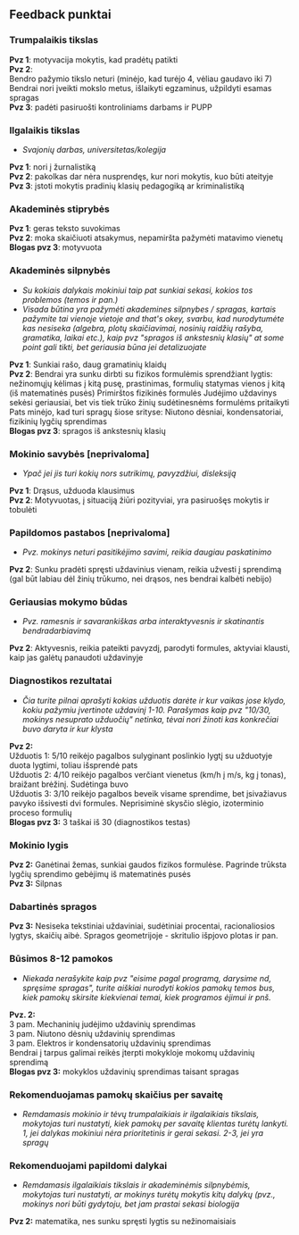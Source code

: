 ## Feedback punktai
### Trumpalaikis tikslas 
**Pvz 1**: motyvacija mokytis, kad pradėtų patikti  
**Pvz 2**:  
Bendro pažymio tikslo neturi (minėjo, kad turėjo 4, vėliau gaudavo iki 7)  
Bendrai nori įveikti mokslo metus, išlaikyti egzaminus, užpildyti esamas spragas  
**Pvz 3**: padėti pasiruošti kontroliniams darbams ir PUPP
### Ilgalaikis tikslas
* *Svajonių darbas, universitetas/kolegija*
  
**Pvz 1**: nori į žurnalistiką  
**Pvz 2**: pakolkas dar nėra nusprendęs, kur nori mokytis, kuo būti ateityje  
**Pvz 3**: įstoti mokytis pradinių klasių pedagogiką ar kriminalistiką
### Akademinės stiprybės
**Pvz 1**: geras teksto suvokimas  
**Pvz 2**: moka skaičiuoti atsakymus, nepamiršta pažymėti matavimo vienetų  
**Blogas pvz 3**: motyvuota
### Akademinės silpnybės
* *Su kokiais dalykais mokiniui taip pat sunkiai sekasi, kokios tos problemos (temos ir pan.)*
* *Visada būtina yra pažymėti akademines silpnybes / spragas, kartais pažymite tai vienoje vietoje and that's okey, svarbu, kad nurodytumėte kas nesiseka (algebra, plotų skaičiavimai, nosinių raidžių rašyba, gramatika, laikai etc.), kaip pvz "spragos iš ankstesnių klasių" at some point gali tikti, bet geriausia būna jei detalizuojate*   
   
**Pvz 1**: Sunkiai rašo, daug gramatinių klaidų  
**Pvz 2**: Bendrai yra sunku dirbti su fizikos formulėmis sprendžiant lygtis: nežinomųjų kėlimas į kitą pusę, prastinimas, formulių statymas vienos į kitą (iš matematinės pusės)
Primirštos fizikinės formulės
Judėjimo uždavinys sekėsi geriausiai, bet vis tiek trūko žinių sudėtinesnėms formulėms pritaikyti
Pats minėjo, kad turi spragų šiose srityse: Niutono dėsniai, kondensatoriai, fizikinių lygčių sprendimas  
**Blogas pvz 3**: spragos iš ankstesnių klasių
### Mokinio savybės [neprivaloma]
* *Ypač jei jis turi kokių nors sutrikimų, pavyzdžiui, disleksiją*
  
**Pvz 1**: Drąsus, užduoda klausimus  
**Pvz 2**: Motyvuotas, į situaciją žiūri pozityviai, yra pasiruošęs mokytis ir tobulėti
### Papildomos pastabos [neprivaloma]
* *Pvz. mokinys neturi pasitikėjimo savimi, reikia daugiau paskatinimo*
  
**Pvz 2**: Sunku pradėti spręsti uždavinius vienam, reikia užvesti į sprendimą (gal būt labiau dėl žinių trūkumo, nei drąsos, nes bendrai kalbėti nebijo)
### Geriausias mokymo būdas
* *Pvz. ramesnis ir savarankiškas arba interaktyvesnis ir skatinantis bendradarbiavimą*
   
**Pvz 2**: Aktyvesnis, reikia pateikti pavyzdį, parodyti formules, aktyviai klausti, kaip jas galėtų panaudoti uždavinyje
### Diagnostikos rezultatai
* *Čia turite pilnai aprašyti kokias užduotis darėte ir kur vaikas jose klydo, kokiu pažymiu įvertinote uždavinį 1-10. Parašymas kaip pvz "10/30, mokinys nesuprato užduočių" netinka, tėvai nori žinoti kas konkrečiai buvo daryta ir kur klysta*  

**Pvz 2:**  
Užduotis 1: 5/10 reikėjo pagalbos sulyginant poslinkio lygtį su užduotyje duota lygtimi, toliau išsprendė pats  
Užduotis 2: 4/10 reikėjo pagalbos verčiant vienetus (km/h į m/s, kg į tonas), braižant brėžinį. Sudėtinga buvo  
Užduotis 3: 3/10 reikėjo pagalbos beveik visame sprendime, bet įsivažiavus pavyko išsivesti dvi formules. Neprisiminė skysčio slėgio, izoterminio proceso formulių  
**Blogas pvz 3:** 3 taškai iš 30 (diagnostikos testas)
### Mokinio lygis
**Pvz 2:** Ganėtinai žemas, sunkiai gaudos fizikos formulėse. Pagrinde trūksta lygčių sprendimo gebėjimų iš matematinės pusės  
**Pvz 3:** Silpnas
### Dabartinės spragos
**Pvz 3:** Nesiseka tekstiniai uždaviniai, sudėtiniai procentai, racionaliosios lygtys, skaičių aibė. Spragos geometrijoje - skritulio išpjovo plotas ir pan.
### Būsimos 8-12 pamokos
* *Niekada nerašykite kaip pvz "eisime pagal programą, darysime nd, spręsime spragas", turite aiškiai nurodyti kokios pamokų temos bus, kiek pamokų skirsite kiekvienai temai, kiek programos ėjimui ir pnš.*
  
**Pvz. 2:**  
3 pam. Mechaninių judėjimo uždavinių sprendimas  
3 pam. Niutono dėsnių uždavinių sprendimas  
3 pam. Elektros ir kondensatorių uždavinių sprendimas  
Bendrai į tarpus galimai reikės įterpti mokykloje mokomų uždavinių sprendimą  
**Blogas pvz 3:** mokyklos uždavinių sprendimas taisant spragas
### Rekomenduojamas pamokų skaičius per savaitę
* *Remdamasis mokinio ir tėvų trumpalaikiais ir ilgalaikiais tikslais, mokytojas turi nustatyti, kiek pamokų per savaitę klientas turėtų lankyti. 1, jei dalykas mokiniui nėra prioritetinis ir gerai sekasi. 2-3, jei yra spragų*
### Rekomenduojami papildomi dalykai
* *Remdamasis ilgalaikiais tikslais ir akademinėmis silpnybėmis, mokytojas turi nustatyti, ar mokinys turėtų mokytis kitų dalykų (pvz., mokinys nori būti gydytoju, bet jam prastai sekasi biologija*
  
**Pvz 2:** matematika, nes sunku spręsti lygtis su nežinomaisiais
